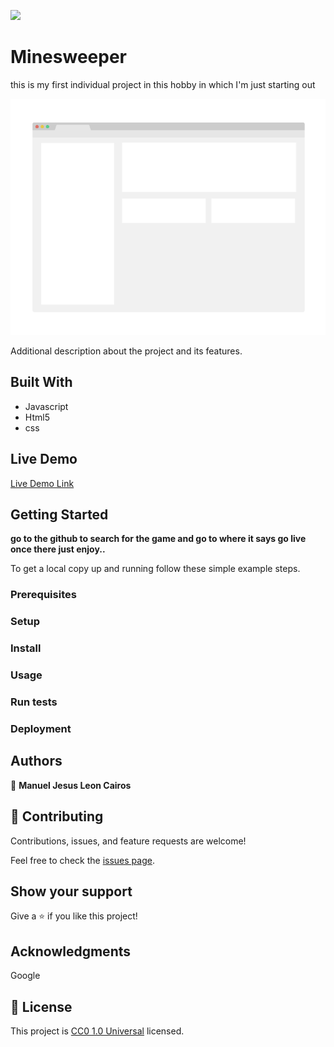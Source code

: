 ![](https://img.shields.io/badge/Uneweb-blue)

# Minesweeper

this is my first individual project in this hobby in which I'm just starting out

![screenshot](./app_screenshot.png)

Additional description about the project and its features.

## Built With

- Javascript
- Html5
- css

## Live Demo

[Live Demo Link](https://manuelleon123.github.io/minesweeper-project/)


## Getting Started

**go to the github to search for the game and go to where it says go live once there just enjoy..**



To get a local copy up and running follow these simple example steps.

### Prerequisites

### Setup

### Install

### Usage

### Run tests

### Deployment



## Authors

👤 **Manuel Jesus Leon Cairos**



## 🤝 Contributing

Contributions, issues, and feature requests are welcome!

Feel free to check the [issues page](issues/).

## Show your support

Give a ⭐️ if you like this project!

## Acknowledgments

Google

## 📝 License

This project is [CC0 1.0 Universal](LICENSE) licensed.